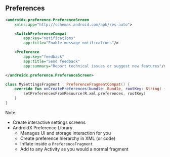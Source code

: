 ## Preferences

```xml
<androidx.preference.PreferenceScreen
    xmlns:app="http://schemas.android.com/apk/res-auto">

    <SwitchPreferenceCompat
        app:key="notifications"
        app:title="Enable message notifications"/>

    <Preference
        app:key="feedback"
        app:title="Send feedback"
        app:summary="Report technical issues or suggest new features"/>

</androidx.preference.PreferenceScreen>
```

```kotlin
class MySettingsFragment : PreferenceFragmentCompat() {
    override fun onCreatePreferences(bundle: Bundle, rootKey: String) {
        setPreferencesFromResource(R.xml.preferences, rootKey)
    }
}
```

Note:
+ Create interactive settings screens
+ AndroidX Preference Library
    + Manages UI and storage interaction for you
    + Create preference hierarchy in XML (or code)
    + Inflate inside a `PreferenceFragment`
    + Add to any Activity as you would a normal fragment